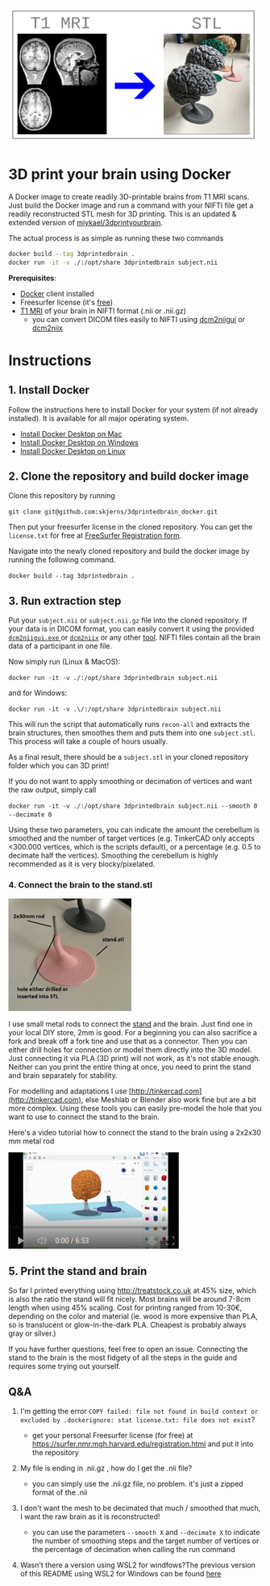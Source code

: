 <img title="" src="md_assets/3a5b470407b7d8dcfb1e6cfee7a785ca425898a8.png" alt="2021-09-11 10.44.37.jpg" width="493" data-align="left">

# 3D print your brain using Docker

A Docker image to create readily 3D-printable brains from T1 MRI scans. Just build the Docker image and run a command with your NIFTI file get a readily reconstructed STL mesh for 3D printing. This is an updated & extended version of [miykael/3dprintyourbrain](https://github.com/miykael/3dprintyourbrain).

The actual process is as simple as running these two commands

```bash
docker build --tag 3dprintedbrain .
docker run -it -v ./:/opt/share 3dprintedbrain subject.nii
```

**Prerequisites**:

- [Docker](https://www.docker.com/products/docker-desktop/) client installed
- Freesurfer license (it's [free](https://surfer.nmr.mgh.harvard.edu/registration.html))
- [T1 MRI](https://en.wikipedia.org/wiki/Magnetic_resonance_imaging_of_the_brain) of your brain in NIFTI format (.nii or .nii.gz)
   - you can convert DICOM files easily to NIFTI using [dcm2niigui](https://github.com/skjerns/3dprintedbrain_docker/tree/master/dcm2nii) or [dcm2niix](https://github.com/rordenlab/dcm2niix)

# Instructions

## 1\. Install Docker

Follow the instructions here to install Docker for your system (if not already installed). It is available for all major operating system.

* [Install Docker Desktop on Mac ](https://docs.docker.com/desktop/install/mac-install/)
* [Install Docker Desktop on Windows](https://docs.docker.com/desktop/install/windows-install/)
* [Install Docker Desktop on Linux](https://docs.docker.com/desktop/install/linux-install/)

## 2\. Clone the repository and build docker image

Clone this repository by running

`git clone git@github.com:skjerns/3dprintedbrain_docker.git`

Then put your freesurfer license in the cloned repository. You can get the `license.txt` for free at [FreeSurfer Registration form](https://surfer.nmr.mgh.harvard.edu/registration.html).

Navigate into the newly cloned repository and build the docker image by running the following command.

`docker build --tag 3dprintedbrain .`

## 3\. Run extraction step

Put your `subject.nii` or `subject.nii.gz` file into the cloned repository. If your data is in DICOM format, you can easily convert it using the provided [`dcm2niigui.exe` ](./dcm2niigui.exe) or [`dcm2niix`](https://www.google.com/search?q=dcm2niix) or any other [tool](https://www.google.com/search?q=convert+dicom+to+nifti). NIFTI files contain all the brain data of a participant in one file.

Now simply run (Linux & MacOS):

`docker run -it -v ./:/opt/share 3dprintedbrain subject.nii`

and for Windows:

`docker run -it -v .\/:/opt/share 3dprintedbrain subject.nii`

This will run the script that automatically runs `recon-all` and extracts the brain structures, then smoothes them and puts them into one `subject.stl`. This process will take a couple of hours usually.

As a final result, there should be a `subject.stl` in your cloned repository folder which you can 3D print!

If you do not want to apply smoothing or decimation of vertices and want the raw output, simply call

`docker run -it -v ./:/opt/share 3dprintedbrain subject.nii --smooth 0 --decimate 0`

Using these two parameters, you can indicate the amount the cerebellum is smoothed and the number of target vertices (e.g. TinkerCAD only accepts <300.000 vertices, which is the scripts default), or a percentage (e.g. 0.5 to decimate half the vertices). Smoothing the cerebellum is highly recommended as it is very blocky/pixelated.

### 4. Connect the brain to the stand.stl

<img src="./md_assets/d0b4d2576c06abc6906e0ea98ce6b0b75e08e493.jpg" title="" alt="2021-09-11 09.13.41.jpg" width="244">

I use small metal rods to connect the [stand](https://github.com/skjerns/3dprintyourbrain/blob/master/stand.stl) and the brain. Just find one in your local DIY store, 2mm is good. For a beginning you can also sacrifice a fork and break off a fork tine and use that as a connector. Then you can either drill holes for connection or model them directly into the 3D model. Just connecting it via PLA (3D print) will not work, as it's not stable enough. Neither can you print the entire thing at once, you need to print the stand and brain separately for stability.

For modelling and adaptations I use [http://tinkercad.com](http://tinkercad.com), else Meshlab or Blender also work fine but are a bit more complex. Using these tools you can easily pre-model the hole that you want to use to connect the stand to the brain.

Here's a video tutorial how to connect the stand to the brain using a 2x2x30 mm metal rod

[![IMAGE ALT TEXT HERE](./md_images/2024-02-10-23-19-40-image.png)](https://youtu.be/MwEE1EBLojE)

## 5\. Print the stand and brain

So far I printed everything using http://treatstock.co.uk at 45% size, which is also the ratio the stand will fit nicely. Most brains will be around 7-8cm length when using 45% scaling. Cost for printing ranged from 10-30€, depending on the color and material (ie. wood is more expensive than PLA, so is translucent or glow-in-the-dark PLA. Cheapest is probably always gray or silver.)

If you have further questions, feel free to open an issue. Connecting the stand to the brain is the most fidgety of all the steps in the guide and requires some trying out yourself.

## Q&A

1) I'm getting the error `COPY failed: file not found in build context or excluded by .dockerignore: stat license.txt: file does not exist`?
   
   - get your personal Freesurfer license (for free) at https://surfer.nmr.mgh.harvard.edu/registration.html and put it into the repository

2) My file is ending in .nii.gz , how do I get the .nii file?
   
   - you can simply use the .nii.gz file, no problem. it's just a zipped format of the .nii

3) I don't want the mesh to be decimated that much / smoothed that much, I want the raw brain as it is reconstructed!
   
   - you can use the parameters `--smooth X` and `--decimate X` to indicate the number of smoothing steps and the target number of vertices or the percentage of decimation when calling the run command

4) Wasn't there a version using WSL2 for windfows?The previous version of this README using WSL2 for Windows can be found [here](./README_wsl_version.md)
